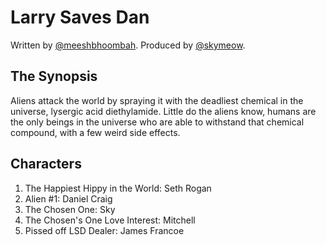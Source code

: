 # Larry Saves Dan
Written by [@meeshbhoombah](https://github.com/meeshbhoombah). Produced by [@skymeow](https://github.com/skymeow).

## The Synopsis
Aliens attack the world by spraying it with the deadliest chemical in the universe, lysergic acid diethylamide. Little do the aliens know, humans are the only beings in the universe who are able to withstand that chemical compound, with a few weird side effects.

## Characters
1. The Happiest Hippy in the World: Seth Rogan
2. Alien #1: Daniel Craig
3. The Chosen One: Sky 
5. The Chosen's One Love Interest: Mitchell
4. Pissed off LSD Dealer: James Francoe
